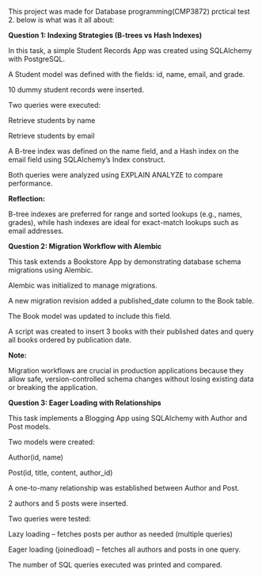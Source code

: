 This project was made for Database programming(CMP3872) prctical test 2.
below is what was it all about:

**Question 1: Indexing Strategies (B-trees vs Hash Indexes)**

In this task, a simple Student Records App was created using SQLAlchemy with PostgreSQL.

A Student model was defined with the fields: id, name, email, and grade.

10 dummy student records were inserted.

Two queries were executed:

Retrieve students by name

Retrieve students by email

A B-tree index was defined on the name field, and a Hash index on the email field using SQLAlchemy’s Index construct.

Both queries were analyzed using EXPLAIN ANALYZE to compare performance.

**Reflection:**

B-tree indexes are preferred for range and sorted lookups (e.g., names, grades), while hash indexes are ideal for exact-match lookups such as email addresses.

**Question 2: Migration Workflow with Alembic**

This task extends a Bookstore App by demonstrating database schema migrations using Alembic.

Alembic was initialized to manage migrations.

A new migration revision added a published_date column to the Book table.

The Book model was updated to include this field.

A script was created to insert 3 books with their published dates and query all books ordered by publication date.

**Note:**

Migration workflows are crucial in production applications because they allow safe, version-controlled schema changes without losing existing data or breaking the application.

**Question 3: Eager Loading with Relationships**

This task implements a Blogging App using SQLAlchemy with Author and Post models.

Two models were created:

Author(id, name)

Post(id, title, content, author_id)

A one-to-many relationship was established between Author and Post.

2 authors and 5 posts were inserted.

Two queries were tested:

Lazy loading – fetches posts per author as needed (multiple queries)

Eager loading (joinedload) – fetches all authors and posts in one query.

The number of SQL queries executed was printed and compared.
